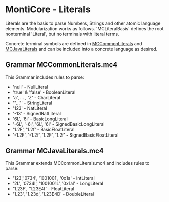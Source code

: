 <!-- (c) https://github.com/MontiCore/monticore -->

<!-- This is a MontiCore stable explanation. -->

# MontiCore - Literals

Literals are the basis to parse Numbers, Strings and other 
atomic language elements.
Modularization works as follows. 'MCLiteralBasis' defines the root 
nonterminal 'Literal', but no terminals with literal terms.

Concrete terminal symbols are defined in 
[MCCommonLiterals](MCCommonLiterals.mc4) 
and [MCJavaLiterals](MCJavaLiterals.mc4)
and can be included into a concrete language as desired.

## Grammar MCCommonLiterals.mc4

This Grammar includes rules to parse:
* 'null' - NullLiteral
* 'true' & 'false' - BooleanLiteral
* 'a', ... , 'Z' - CharLiteral
* '"..."' - StringLiteral
* '123' - NatLiteral
* '-13' - SignedNatLiteral
* '6L', '6l' - BasicLongLiteral
* '-6L', '-6l', '6L', '6l' - SignedBasicLongLiteral
* '1.2F', '1.2f' - BasicFloatLiteral
* '-1.2F', '-1.2f', '1.2F', '1.2f' - SignedBasicFloatLiteral

## Grammar MCJavaLiterals.mc4

This Grammar extends MCCommonLiterals.mc4 and includes rules to parse:
* '123','0734', '1001001', '0x1a'  - IntLiteral
* '2L', '0734l', '1001001L', '0x1al' - LongLiteral
* '1.23F', '1.23E4f' - FloatLiteral
* '1.23', '1.23d', '1.23E4D'  - DoubleLiteral


